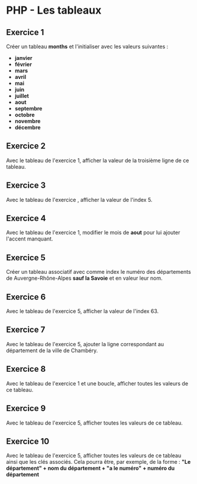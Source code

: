 # PHP - Les tableaux
## Exercice 1
Créer un tableau **months** et l'initialiser avec les valeurs suivantes :
- **janvier**
- **février**
- **mars**
- **avril**
- **mai**
- **juin**
- **juillet**
- **aout**
- **septembre**
- **octobre**
- **novembre**
- **décembre**

## Exercice 2
Avec le tableau de l'exercice 1, afficher la valeur de la troisième ligne de ce tableau.

## Exercice 3
Avec le tableau de l'exercice , afficher la valeur de l'index 5.

## Exercice 4
Avec le tableau de l'exercice 1, modifier le mois de **aout** pour lui ajouter l'accent manquant.

## Exercice 5
Créer un tableau associatif avec comme index le numéro des départements de Auvergne-Rhône-Alpes **sauf la Savoie** et en valeur leur nom.

## Exercice 6
Avec le tableau de l'exercice 5, afficher la valeur de l'index 63.

## Exercice 7
Avec le tableau de l'exercice 5, ajouter la ligne correspondant au département de la ville de Chambéry.

## Exercice 8
Avec le tableau de l'exercice 1 et une boucle, afficher toutes les valeurs de ce tableau.

## Exercice 9
Avec le tableau de l'exercice 5, afficher toutes les valeurs de ce tableau.

## Exercice 10
Avec le tableau de l'exercice 5, afficher toutes les valeurs de ce tableau ainsi que les clés associés.
Cela pourra être, par exemple, de la forme : **"Le département" + nom du département + "a le numéro" + numéro du département**
